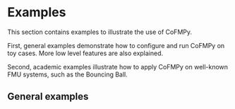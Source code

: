 # Examples

This section contains examples to illustrate the use of CoFMPy.

First, general examples demonstrate how to configure and run CoFMPy on toy cases. More
low level features are also explained.

Second, academic examples illustrate how to apply CoFMPy on well-known FMU systems, such
as the Bouncing Ball.

## General examples

